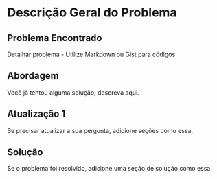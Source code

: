 # Descrição Geral do Problema

## Problema Encontrado
Detalhar problema - Utilize Markdown ou Gist para códigos

## Abordagem
Você já tentou alguma solução, descreva aqui.


## Atualização 1
Se precisar atualizar a sua pergunta, adicione seções como essa.

## Solução
Se o problema foi resolvido, adicione uma seção de solução como essa